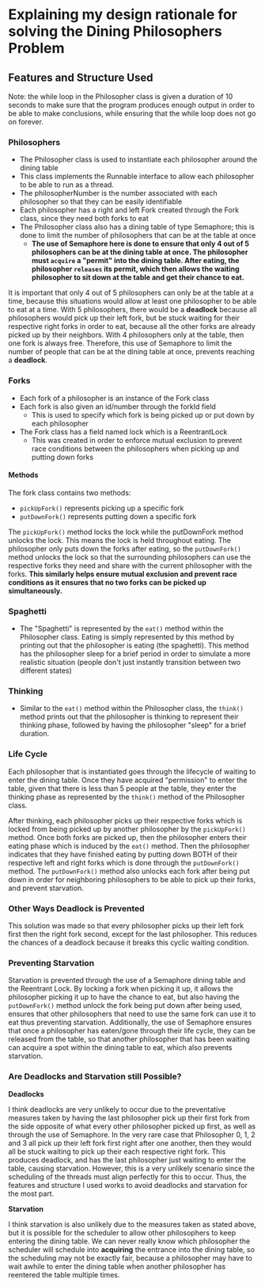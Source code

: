 # Explaining my design rationale for solving the Dining Philosophers Problem

## Features and Structure Used

Note: the while loop in the Philosopher class is given a duration of 10 seconds to make sure that the program produces
enough output in order to be able to make conclusions, while ensuring that the while loop does not go on forever.

### Philosophers

* The Philosopher class is used to instantiate each philosopher around the dining table
* This class implements the Runnable interface to allow each philosopher to be able to run as a thread.
* The philosopherNumber is the number associated with each philosopher so that they can be easily identifiable
* Each philosopher has a right and left Fork created through the Fork class, since they need both forks to eat
* The Philosopher class also has a dining table of type Semaphore; this is done to limit the number of philosophers 
that can be at the table at once
  * **The use of Semaphore here is done to ensure that only 4 out of 5 philosophers can be at the dining table
  at once. The philosopher must `acquire` a "permit" into the dining table. After eating, the philosopher `releases`
  its permit, which then allows the waiting philosopher to sit down at the table and get their chance to eat.**

It is important that only 4 out of 5 philosophers can only be at the table at a time, because this situations would 
allow at least one philosopher to be able to eat at a time. With 5 philosophers, there would be a **deadlock** because
all philosophers would pick up their left fork, but be stuck waiting for their respective right forks in order to eat,
because all the other forks are already picked up by their neighbors. With 4 philosophers only at the table, then one fork
is always free. Therefore, this use of Semaphore to limit the number of people that can be at the dining table at once,
prevents reaching a **deadlock**.

### Forks

* Each fork of a philosopher is an instance of the Fork class
* Each fork is also given an id/number through the forkId field
  * This is used to specify which fork is being picked up or put down by each philosopher
* The Fork class has a field named lock which is a ReentrantLock
  * This was created in order to enforce mutual exclusion to prevent race conditions between the philosophers when picking up and putting down forks
#### Methods

The fork class contains two methods: 

* `pickUpFork()` represents picking up a specific fork
* `putDownFork()` represents putting down a specific fork

The `pickUpFork()` method locks the lock while the putDownFork method unlocks the lock. This means the lock is held throughout eating.
The philosopher only puts down the forks after eating, so the `putDownFork()` method unlocks the lock so that the surrounding philosophers
can use the respective forks they need and share with the current philosopher with the forks. **This similarly helps ensure mutual exclusion
and prevent race conditions as it ensures that no two forks can be picked up simultaneously.**

### Spaghetti

* The "Spaghetti" is represented by the `eat()` method within the Philosopher class. Eating is simply represented by this method
by printing out that the philosopher is eating (the spaghetti). This method has the philosopher sleep for a brief period in order to
simulate a more realistic situation (people don't just instantly transition between two different states)

### Thinking

* Similar to the `eat()` method within the Philosopher class, the `think()` method prints out that the philosopher is thinking
to represent their thinking phase, followed by having the philosopher "sleep" for a brief duration. 

### Life Cycle

Each philosopher that is instantiated goes through the lifecycle of waiting to enter the dining table. Once they have acquired "permission" to enter
the table, given that there is less than 5 people at the table, they enter the thinking phase as represented by the `think()` method of the
Philosopher class. 

After thinking, each philosopher picks up their respective forks which is locked from being picked up by another philosopher by the `pickUpFork()` method.
Once both forks are picked up, then the philosopher enters their eating phase which is induced by the `eat()` method. Then the philosopher indicates that 
they have finished eating by putting down BOTH of their respective left and right forks which is done through the `putDownFork()` method. The `putDownFork()` method
also unlocks each fork after being put down in order for neighboring philosophers to be able to pick up their forks, and prevent starvation.

### Other Ways Deadlock is Prevented

This solution was made so that every philosopher picks up their left fork first then the right fork second, except for the last philosopher.
This reduces the chances of a deadlock because it breaks this cyclic waiting condition.

### Preventing Starvation

Starvation is prevented through the use of a Semaphore dining table and the Reentrant Lock. By locking a fork when picking it up, it allows the
philosopher picking it up to have the chance to eat, but also having the `putDownFork()` method unlock the fork being put down after being used, ensures
that other philosophers that need to use the same fork can use it to eat thus preventing starvation. Additionally, the use of Semaphore ensures that once
a philosopher has eaten/gone through their life cycle, they can be released from the table, so that another philosopher that has been waiting can
acquire a spot within the dining table to eat, which also prevents starvation.

### Are Deadlocks and Starvation still Possible?

**Deadlocks**

I think deadlocks are very unlikely to occur due to the preventative measures taken by having the last philosopher pick up their first fork from the
side opposite of what every other philosopher picked up first, as well as through the use of Semaphore. In the very rare case that Philosopher 0, 1, 2 and 3
all pick up their left fork first right after one another, then they would all be stuck waiting to pick up their each respective right fork. This produces deadlock,
and has the last philosopher just waiting to enter the table, causing starvation. However, this is a very unlikely scenario since the scheduling of the threads
must align perfectly for this to occur. Thus, the features and structure I used works to avoid deadlocks and starvation for the most part.

**Starvation**

I think starvation is also unlikely due to the measures taken as stated above, but it is possible for the scheduler to allow other philosophers to keep
entering the dining table. We can never really know which philosopher the scheduler will schedule into **acquiring** the entrance into the dining table, so
the scheduling may not be exactly fair, because a philosopher may have to wait awhile to enter the dining table when another philosopher has reentered the table
multiple times.
